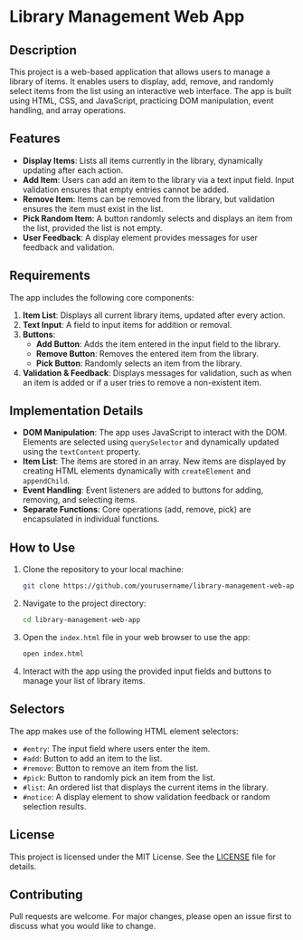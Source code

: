 # Library Management Web App

## Description
This project is a web-based application that allows users to manage a library of items. It enables users to display, add, remove, and randomly select items from the list using an interactive web interface. The app is built using HTML, CSS, and JavaScript, practicing DOM manipulation, event handling, and array operations.

## Features
- **Display Items**: Lists all items currently in the library, dynamically updating after each action.
- **Add Item**: Users can add an item to the library via a text input field. Input validation ensures that empty entries cannot be added.
- **Remove Item**: Items can be removed from the library, but validation ensures the item must exist in the list.
- **Pick Random Item**: A button randomly selects and displays an item from the list, provided the list is not empty.
- **User Feedback**: A display element provides messages for user feedback and validation.

## Requirements
The app includes the following core components:
1. **Item List**: Displays all current library items, updated after every action.
2. **Text Input**: A field to input items for addition or removal.
3. **Buttons**: 
   - **Add Button**: Adds the item entered in the input field to the library.
   - **Remove Button**: Removes the entered item from the library.
   - **Pick Button**: Randomly selects an item from the library.
4. **Validation & Feedback**: Displays messages for validation, such as when an item is added or if a user tries to remove a non-existent item.

## Implementation Details
- **DOM Manipulation**: The app uses JavaScript to interact with the DOM. Elements are selected using `querySelector` and dynamically updated using the `textContent` property.
- **Item List**: The items are stored in an array. New items are displayed by creating HTML elements dynamically with `createElement` and `appendChild`.
- **Event Handling**: Event listeners are added to buttons for adding, removing, and selecting items.
- **Separate Functions**: Core operations (add, remove, pick) are encapsulated in individual functions.

## How to Use
1. Clone the repository to your local machine:
    ```bash
    git clone https://github.com/yourusername/library-management-web-app.git
    ```
2. Navigate to the project directory:
    ```bash
    cd library-management-web-app
    ```
3. Open the `index.html` file in your web browser to use the app:
    ```bash
    open index.html
    ```
4. Interact with the app using the provided input fields and buttons to manage your list of library items.

## Selectors
The app makes use of the following HTML element selectors:
- `#entry`: The input field where users enter the item.
- `#add`: Button to add an item to the list.
- `#remove`: Button to remove an item from the list.
- `#pick`: Button to randomly pick an item from the list.
- `#list`: An ordered list that displays the current items in the library.
- `#notice`: A display element to show validation feedback or random selection results.

## License
This project is licensed under the MIT License. See the [LICENSE](LICENSE) file for details.

## Contributing
Pull requests are welcome. For major changes, please open an issue first to discuss what you would like to change.
